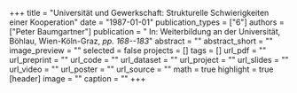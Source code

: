 +++
title = "Universität und Gewerkschaft: Strukturelle Schwierigkeiten einer Kooperation"
date = "1987-01-01"
publication_types = ["6"]
authors = ["Peter Baumgartner"]
publication = " In: Weiterbildung an der Universität, Böhlau, Wien-Köln-Graz, _pp. 168--183_"
abstract = ""
abstract_short = ""
image_preview = ""
selected = false
projects = []
tags = []
url_pdf = ""
url_preprint = ""
url_code = ""
url_dataset = ""
url_project = ""
url_slides = ""
url_video = ""
url_poster = ""
url_source = ""
math = true
highlight = true
[header]
image = ""
caption = ""
+++
